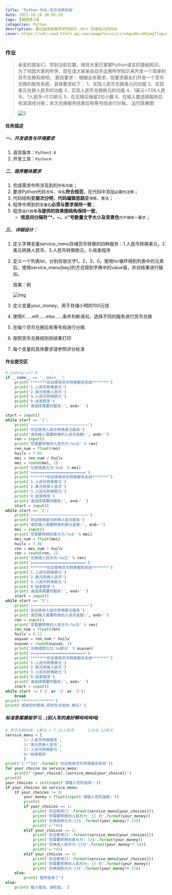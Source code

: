 ```yaml
---
title: 'Python 作业:货币兑换系统'
date: 2021-10-16 20:05:29
tags: [编程练习]
categories: Python
description: 通过运用前面所学的知识 <br> 完成自己的作业
cover: https://cdn.read.html5.qq.com/image?src=circle&q=0&r=0&imgflag=0&cdn_cache=1800&w=0&h=0&imageUrl=https://learnonly-7.oss-cn-qingdao.aliyuncs.com/2021-10-16/3.jpg
---
```


### 作业

> 亲爱的朋友们，学到当前位置，相信大家已掌握Python语言的基础知识，为了巩固大家的所学，现在请大家亲自动手运用所学知识来开发一个简单的货币兑换系统吧。
> 题目要求：
> 根据业务需求，现要求慕友们开发一个货币兑换的服务系统，具体要求如下：
> 1、实现人民币兑换美元的功能
> 2、实现美元兑换人民币的功能
> 3、实现人民币兑换欧元的功能
> 4、1美元=7.06人民币，1人民币=0.12欧元
> 5、在兑换后保留2位小数
> 6、在输入要选择服务后有波浪线分隔；本次兑换服务结束后有等号线进行分隔。
> 运行效果图:
>
> ![2](https://cdn.read.html5.qq.com/image?src=circle&q=0&r=0&imgflag=0&cdn_cache=1800&w=0&h=0&imageUrl=https://learnonly-7.oss-cn-qingdao.aliyuncs.com/2021-10-16/2.jpg)

#### 任务描述

##### 一、开发语言与环境要求

1. 语言版本：`Python3.8`
2. 开发工具：`Pycharm`

##### 二、程序整体要求

1. 完成需求中所涉及到的`所有功能`；
2. 要求Python代码`书写`、`命名`**符合规范**，在代码中添加`必要的注释`；
3. 代码结构要**层次分明**，**代码编辑思路**要`清晰`、`整洁`；
4. 程序中用到的`变量名`**必须与要求保持一致**；
5. 程序`运行效果`**与提供的效果图结构保持一致**，
   - **信息间分隔符“*、~、=”号数量文字大小及背景色**`均不做统一要求`；

##### **三、 详细设计：**

1. 定义字典变量service_menu存储货币转换的四种服务：1.人民币转换美元，2.美元转换人民币，3.人民币转换欧元，0.结束程序

2. 定义一个列表lst，分别存放文字1，2，3，0。使用for循环得到列表中的元素后，使用service_menu[key]的方式得到字典中的value值，并对结果进行输出。

   效果：例

   ![img](https://cdn.read.html5.qq.com/image?src=circle&q=0&r=0&imgflag=0&cdn_cache=1800&w=0&h=0&imageUrl=https://learnonly-7.oss-cn-qingdao.aliyuncs.com/2021-10-16/4.webp)	

3. 定义变量your_money，用于存储小明的100元钱

4. 使用if……elif……else……条件判断语句，选择不同的服务进行货币兑换

5. 在每个货币兑换后有等号线进行分隔

6. 按照货币兑换规则将结果打印

7. 每个变量的具体要求请参照评分标准

#### 作业提交区

```python
# coding:utf-8
if __name__ == '__main__':
    print('*******欢迎使用货币转换服务系统*******')
    print('1.人民币转换美元')
    print('2.美元转换人民币')
    print('3.人民币转换欧元')
    print('0.结束程序')
    print('请选择需要的服务:', end=' ')

start = input()
while start == '1':
    print('~~~~~~~~~~~~~~~~~~~~~~~~~')
    print('欢迎使用人民币转换美元服务')
    print('请您输入需要转换的人民币金额:', end='')
    ren = input()
    print('您需要转换的人民币为:%s元' % ren)
    ren_num = float(ren)
    huilv = 7.06
    mei = ren_num / huilv
    mei = round(mei, 2)
    print('兑换成美元为:%s$' % mei)
    print('========================')
    print('*******欢迎使用货币转换服务系统*******')
    print('1.人民币转换美元')
    print('2.美元转换人民币')
    print('3.人民币转换欧元')
    print('0.结束程序')
    print('请选择需要的服务:', end=' ')
    start = input()
while start == '2':
    print('~~~~~~~~~~~~~~~~~~~~~~~~~')
    print('欢迎使用美元转换人民币服务')
    print('请您输入需要转换的美元金额:', end='')
    mei = input()
    print('您需要转换的美元为:%s$' % mei)
    mei_num = float(mei)
    huilv = 7.06
    ren = mei_num * huilv
    ren = round(ren, 2)
    print('兑换成人民币为:%s元' % ren)
    print('========================')
    print('*******欢迎使用货币转换服务系统*******')
    print('1.人民币转换美元')
    print('2.美元转换人民币')
    print('3.人民币转换欧元')
    print('0.结束程序')
    print('请选择需要的服务:', end=' ')
    start = input()
while start == '3':
    print('~~~~~~~~~~~~~~~~~~~~~~~~~')
    print('欢迎使用人民币转换欧元服务')
    print('请您输入需要转换的人民币金额:', end='')
    ren = input()
    print('您需要转换的人民币为:%s元' % ren)
    ren_num = float(ren)
    huilv = 0.12
    ouyuan = ren_num * huilv
    ouyuan = round(ouyuan, 2)
    print('兑换成欧元为:%s欧元' % ouyuan)
    print('========================')
    print('*******欢迎使用货币转换服务系统*******')
    print('1.人民币转换美元')
    print('2.美元转换人民币')
    print('3.人民币转换欧元')
    print('0.结束程序')
    print('请选择需要的服务:', end=' ')
    start = input()
while start != ('1' or '2' or '3'):
    break
print('**************')
print('感谢你的使用,祝你生活愉快,再见!')

```

##### 标准答案模板学习...(别人写的真好啊呜呜呜呜)

```python
# 货币兑换利率：1美元 = 7.14人民币      1元=0.12欧元
service_menu = {
        1:'人民币转换服务',
        2:'美元转换人民币',
        3:'人民币转换欧元',
        0:'结束程序'
        }
print('{:*^35}'.format('欢迎使用货币转换服务系统'))
for your_choice in service_menu:
    print(f'{your_choice}.{service_menu[your_choice]}')
print()
your_choices = int(input('请输入您的选择:'))
if your_choices in service_menu:
    if your_choices != 0:
        your_money = float(input('请输入您的金额:'))
        print()
        if your_choices == 1:
            print('欢迎使用{}'.format(service_menu[your_choices]))
            print('您需要转换的人民币为: {} 元'.format(your_money))
            print('兑换成美元为:{}$'.format(your_money/7.14))
            print('='*45)
        elif your_choices == 2:
            print('欢迎使用{}'.format(service_menu[your_choices]))
            print('您需要转换的美元为: {}$'.format(your_money))
            print('兑换成人民币为:{}元'.format(your_money*7.14))
            print('='*45)
        elif your_choices == 3:
            print('欢迎使用{}'.format(service_menu[your_choices]))
            print('您需要转换的人民币为: {} 元'.format(your_money))
            print('兑换成欧元为:{}€'.format(your_money*0.12))
    else:
        print('程序结束了')
else:
    print('输入错误，请检查。')
    
```

